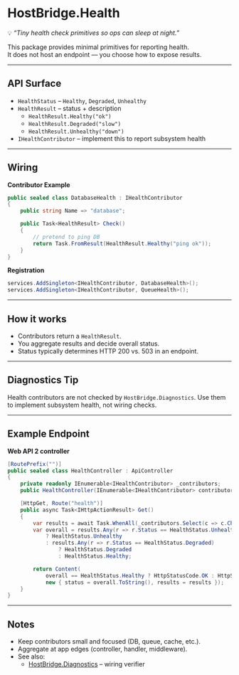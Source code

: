 ﻿[//]: # (./src/HostBridge.Health/README.md)

# HostBridge.Health

💡 *“Tiny health check primitives so ops can sleep at night.”*

This package provides minimal primitives for reporting health.  
It does not host an endpoint — you choose how to expose results.

---

## API Surface

- `HealthStatus` – `Healthy`, `Degraded`, `Unhealthy`
- `HealthResult` – status + description
    - `HealthResult.Healthy("ok")`
    - `HealthResult.Degraded("slow")`
    - `HealthResult.Unhealthy("down")`
- `IHealthContributor` – implement this to report subsystem health

---

## Wiring

**Contributor Example**

```csharp
public sealed class DatabaseHealth : IHealthContributor
{
    public string Name => "database";

    public Task<HealthResult> Check()
    {
        // pretend to ping DB
        return Task.FromResult(HealthResult.Healthy("ping ok"));
    }
}
```

**Registration**

```csharp
services.AddSingleton<IHealthContributor, DatabaseHealth>();
services.AddSingleton<IHealthContributor, QueueHealth>();
```

---

## How it works

* Contributors return a `HealthResult`.
* You aggregate results and decide overall status.
* Status typically determines HTTP 200 vs. 503 in an endpoint.

---

## Diagnostics Tip

Health contributors are not checked by `HostBridge.Diagnostics`.
Use them to implement subsystem health, not wiring checks.

---

## Example Endpoint

**Web API 2 controller**

```csharp
[RoutePrefix("")]
public sealed class HealthController : ApiController
{
    private readonly IEnumerable<IHealthContributor> _contributors;
    public HealthController(IEnumerable<IHealthContributor> contributors) => _contributors = contributors;

    [HttpGet, Route("health")]
    public async Task<IHttpActionResult> Get()
    {
        var results = await Task.WhenAll(_contributors.Select(c => c.Check()));
        var overall = results.Any(r => r.Status == HealthStatus.Unhealthy)
            ? HealthStatus.Unhealthy
            : results.Any(r => r.Status == HealthStatus.Degraded)
                ? HealthStatus.Degraded
                : HealthStatus.Healthy;

        return Content(
            overall == HealthStatus.Healthy ? HttpStatusCode.OK : HttpStatusCode.ServiceUnavailable,
            new { status = overall.ToString(), results = results });
    }
}
```

---

## Notes

* Keep contributors small and focused (DB, queue, cache, etc.).
* Aggregate at app edges (controller, handler, middleware).
* See also:
    * [HostBridge.Diagnostics](../HostBridge.Diagnostics/README.md) – wiring verifier